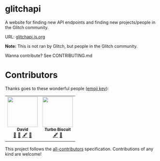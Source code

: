 # glitchapi

A website for finding new API endpoints and finding new projects/people in the Glitch community.

URL: [glitchapi.js.org](https://glitchapi.js.org)

**Note:** This is not ran by Glitch, but people in the Glitch community.

Wanna contribute? See CONTRIBUTING.md

# Contributors
Thanks goes to these wonderful people
([emoji key](https://allcontributors.org/docs/en/emoji-key)):

<!-- ALL-CONTRIBUTORS-LIST:START - Do not remove or modify this section -->
<!-- prettier-ignore-start -->
<!-- markdownlint-disable -->
<table>
  <tr>
    <td align="center"><a href="https://aboutdavid.me"><img src="https://avatars2.githubusercontent.com/u/62346025?v=4" width="100px;" alt=""/><br /><sub><b>David</b></sub></a><br /><a href="#projectManagement-aboutDavid" title="Project Management">📆</a> <a href="#blog-aboutDavid" title="Blogposts">📝</a> <a href="#content-aboutDavid" title="Content">🖋</a> <a href="https://github.com/aboutDavid/glitchapidocs/commits?author=aboutDavid" title="Documentation">📖</a></td>
    <td align="center"><a href="http://trbo.dev"><img src="https://avatars3.githubusercontent.com/u/55338035?v=4" width="100px;" alt=""/><br /><sub><b>Turbo Biscuit</b></sub></a><br /><a href="#content-TurboBiscuit" title="Content">🖋</a> <a href="https://github.com/aboutDavid/glitchapidocs/commits?author=TurboBiscuit" title="Documentation">📖</a></td>
  </tr>
</table>

<!-- markdownlint-enable -->
<!-- prettier-ignore-end -->
<!-- ALL-CONTRIBUTORS-LIST:END -->

This project follows the [all-contributors](https://github.com/all-contributors/all-contributors) specification. Contributions of any kind are welcome!
